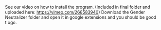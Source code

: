 See our video on how to install the program. (Included in final folder and uploaded here: https://vimeo.com/268583940) Download the Gender Neutralizer folder and open it in google extensions and you should be good t ogo.
